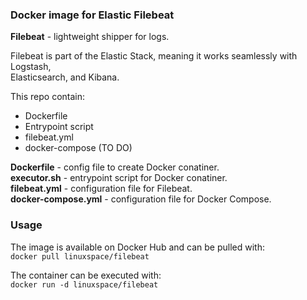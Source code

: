 ### Docker image for Elastic Filebeat  

**Filebeat** - lightweight shipper for logs.  

Filebeat is part of the Elastic Stack, meaning it works seamlessly with Logstash,   
Elasticsearch, and Kibana.  

This repo contain:   
- Dockerfile  
- Entrypoint script   
- filebeat.yml
- docker-compose (TO DO)  

**Dockerfile** - config file to create Docker conatiner.   
**executor.sh** - entrypoint script for Docker conatiner.  
**filebeat.yml** - configuration file for Filebeat.  
**docker-compose.yml** - configuration file for Docker Compose. 

### Usage  

The image is available on Docker Hub and can be pulled with:  
```docker pull linuxspace/filebeat```   

The container can be executed with:  
```docker run -d linuxspace/filebeat```   
